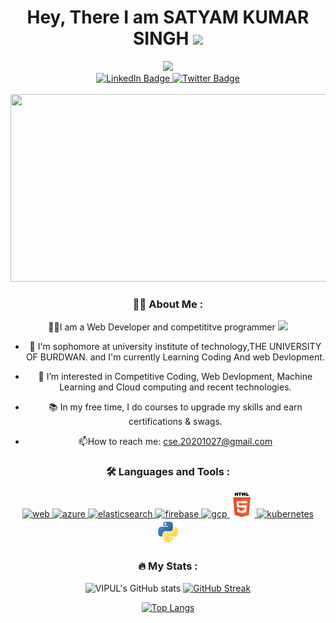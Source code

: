 <div id="header" align="center">  
  <h1>
  Hey, There I am SATYAM KUMAR SINGH
  <img src="https://media.giphy.com/media/hvRJCLFzcasrR4ia7z/giphy.gif" width="30px"/>
</h1>

<div id="header" align="center">
  <img src="https://media0.giphy.com/media/YuKbGGIYMXemhnub3q/200w.webp?cid=ecf05e47pc3uz7hutz9rj3cdeps3s8gn4ktfs74486g2kmyj&rid=200w.webp&ct=s" width="150"/>
</div>

<div id="header" align="center">
  <div id="badges">
  <a href="https://www.linkedin.com/in/satyam-kumar-singh-381977203/">
    <img src="https://img.shields.io/badge/LinkedIn-blue?style=for-the-badge&logo=linkedin&logoColor=white" alt="LinkedIn Badge"/>
  <a href="https://twitter.com/VipulKu52768596">
    <img src="https://img.shields.io/badge/Twitter-blue?style=for-the-badge&logo=twitter&logoColor=white" alt="Twitter Badge"/>
  </a>
</div>
    <img src="https://komarev.com/ghpvc/?username=vipul-027&style=flat-square&color=blue" alt=""/>
  </div>
<div align="center">
  <img src="https://media.giphy.com/media/dWesBcTLavkZuG35MI/giphy.gif" width="600" height="300"/>
</div>
  

### :man_technologist: About Me :
 🧑‍💻I am a Web  Developer and competititve programmer <img src="https://media.giphy.com/media/WUlplcMpOCEmTGBtBW/giphy.gif" width="30">
  - :telescope: I'm sophomore at university institute of technology,THE UNIVERSITY OF BURDWAN. and I'm currently Learning Coding And web Devlopment.

- :seedling: I’m interested in Competitive Coding, Web Devlopment, Machine Learning and Cloud computing and recent technologies.

- 📚 In my free time, I do courses to upgrade my skills and earn certifications & swags.

- :mailbox:How to reach me: cse.20201027@gmail.com


### :hammer_and_wrench: Languages and Tools :
<p align="center"> <a href="https://developer.fullstack.com" target="_blank" rel="noreferrer"> <img src="https://icon-library.com/images/web-development-icon/web-development-icon-11.jpg" alt="web" width="40" height="40"/> </a> <a href="https://javascript.com/en-in/" target="_blank" rel="noreferrer"> <img src="https://www.freepnglogos.com/uploads/javascript-png/javascript-logo-transparent-logo-javascript-images-3.png" alt="azure" width="50" height="40"/> </a> <a href="https://www.elastic.co" target="_blank" rel="noreferrer"> <img src="https://e7.pngegg.com/pngimages/46/626/png-clipart-c-logo-the-c-programming-language-computer-icons-computer-programming-source-code-programming-miscellaneous-template.png" alt="elasticsearch" width="40" height="40"/> </a> <a href="https://c++.google.com/" target="_blank" rel="noreferrer"> <img src="https://www.pinclipart.com/picdir/middle/35-353932_bootstrap-bootstrap-4-logo-png-clipart.png" alt="firebase" width="40" height="40"/> </a> <a href="https://cloud.google.com" target="_blank" rel="noreferrer"> <img src="https://www.vectorlogo.zone/logos/google_cloud/google_cloud-icon.svg" alt="gcp" width="40" height="40"/> </a> <a href="https://www.w3.org/html/" target="_blank" rel="noreferrer"> <img src="https://raw.githubusercontent.com/devicons/devicon/master/icons/html5/html5-original-wordmark.svg" alt="html5" width="40" height="40"/> </a> <a href="https://css.io" target="_blank" rel="noreferrer"> <img src="https://upload.wikimedia.org/wikipedia/commons/thumb/d/d5/CSS3_logo_and_wordmark.svg/1200px-CSS3_logo_and_wordmark.svg.png" alt="kubernetes" width="40" height="40"/> </a> <a href="https://www.python.org" target="_blank" rel="noreferrer"> <img src="https://raw.githubusercontent.com/devicons/devicon/master/icons/python/python-original.svg" alt="python" width="40" height="40"/> </a> </p>
  
  

### :fire: My Stats :
![VIPUL's GitHub stats](https://github-readme-stats.vercel.app/api?username=vipul-027&show_icons=true&theme=great-gatsby)
  [![GitHub Streak](http://github-readme-streak-stats.herokuapp.com?user=vipul-027&theme=dark&date_format=j%20M%5B%20Y%5D)](https://git.io/streak-stats)
  
  [![Top Langs](https://github-readme-stats.vercel.app/api/top-langs/?username=vipul-027&layout=compact&theme=vision-friendly-dark)](https://github.com/vipul-027/github-readme-stats)
  
<!---
Mrvipul kumar is a ✨ special ✨ repository because its `README.md` (this file) appears on your GitHub profile.
You can click the Preview link to take a look at your changes.
--->
